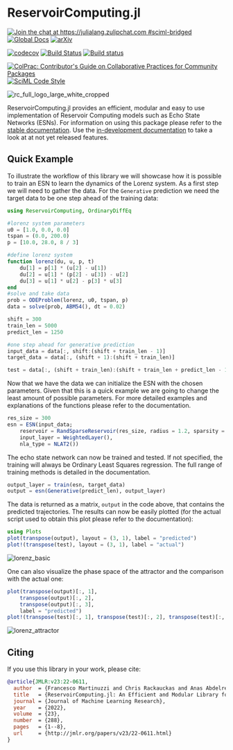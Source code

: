 # ReservoirComputing.jl

[![Join the chat at https://julialang.zulipchat.com #sciml-bridged](https://img.shields.io/static/v1?label=Zulip&message=chat&color=9558b2&labelColor=389826)](https://julialang.zulipchat.com/#narrow/stream/279055-sciml-bridged)
[![Global Docs](https://img.shields.io/badge/docs-SciML-blue.svg)](https://docs.sciml.ai/ReservoirComputing/stable/)
[![arXiv](https://img.shields.io/badge/arXiv-2204.05117-00b300.svg)](https://arxiv.org/abs/2204.05117)

[![codecov](https://codecov.io/gh/SciML/ReservoirComputing.jl/branch/master/graph/badge.svg)](https://codecov.io/gh/SciML/ReservoirComputing.jl)
[![Build Status](https://github.com/SciML/ReservoirComputing.jl/workflows/CI/badge.svg)](https://github.com/SciML/ReservoirComputing.jl/actions?query=workflow%3ACI)
[![Build status](https://badge.buildkite.com/db8f91b89a10ad79bbd1d9fdb1340e6f6602a1c0ed9496d4d0.svg)](https://buildkite.com/julialang/reservoircomputing-dot-jl)

[![ColPrac: Contributor's Guide on Collaborative Practices for Community Packages](https://img.shields.io/badge/ColPrac-Contributor%27s%20Guide-blueviolet)](https://github.com/SciML/ColPrac)
[![SciML Code Style](https://img.shields.io/static/v1?label=code%20style&message=SciML&color=9558b2&labelColor=389826)](https://github.com/SciML/SciMLStyle)

![rc_full_logo_large_white_cropped](https://user-images.githubusercontent.com/10376688/144242116-8243f58a-5ac6-4e0e-88d5-3409f00e20b4.png)

ReservoirComputing.jl provides an efficient, modular and easy to use implementation of Reservoir Computing models such as Echo State Networks (ESNs). For information on using this package please refer to the [stable documentation](https://docs.sciml.ai/ReservoirComputing/stable/). Use the [in-development documentation](https://docs.sciml.ai/ReservoirComputing/dev/) to take a look at at not yet released features.

## Quick Example

To illustrate the workflow of this library we will showcase how it is possible to train an ESN to learn the dynamics of the Lorenz system. As a first step we will need to gather the data. For the `Generative` prediction we need the target data to be one step ahead of the training data:

```julia
using ReservoirComputing, OrdinaryDiffEq

#lorenz system parameters
u0 = [1.0, 0.0, 0.0]
tspan = (0.0, 200.0)
p = [10.0, 28.0, 8 / 3]

#define lorenz system
function lorenz(du, u, p, t)
    du[1] = p[1] * (u[2] - u[1])
    du[2] = u[1] * (p[2] - u[3]) - u[2]
    du[3] = u[1] * u[2] - p[3] * u[3]
end
#solve and take data
prob = ODEProblem(lorenz, u0, tspan, p)
data = solve(prob, ABM54(), dt = 0.02)

shift = 300
train_len = 5000
predict_len = 1250

#one step ahead for generative prediction
input_data = data[:, shift:(shift + train_len - 1)]
target_data = data[:, (shift + 1):(shift + train_len)]

test = data[:, (shift + train_len):(shift + train_len + predict_len - 1)]
```

Now that we have the data we can initialize the ESN with the chosen parameters. Given that this is a quick example we are going to change the least amount of possible parameters. For more detailed examples and explanations of the functions please refer to the documentation.

```julia
res_size = 300
esn = ESN(input_data;
    reservoir = RandSparseReservoir(res_size, radius = 1.2, sparsity = 6 / res_size),
    input_layer = WeightedLayer(),
    nla_type = NLAT2())
```

The echo state network can now be trained and tested. If not specified, the training will always be Ordinary Least Squares regression. The full range of training methods is detailed in the documentation.

```julia
output_layer = train(esn, target_data)
output = esn(Generative(predict_len), output_layer)
```

The data is returned as a matrix, `output` in the code above, that contains the predicted trajectories. The results can now be easily plotted (for the actual script used to obtain this plot please refer to the documentation):

```julia
using Plots
plot(transpose(output), layout = (3, 1), label = "predicted")
plot!(transpose(test), layout = (3, 1), label = "actual")
```

![lorenz_basic](https://user-images.githubusercontent.com/10376688/166227371-8bffa318-5c49-401f-9c64-9c71980cb3f7.png)

One can also visualize the phase space of the attractor and the comparison with the actual one:

```julia
plot(transpose(output)[:, 1],
    transpose(output)[:, 2],
    transpose(output)[:, 3],
    label = "predicted")
plot!(transpose(test)[:, 1], transpose(test)[:, 2], transpose(test)[:, 3], label = "actual")
```

![lorenz_attractor](https://user-images.githubusercontent.com/10376688/81470281-5a34b580-91ea-11ea-9eea-d2b266da19f4.png)

## Citing

If you use this library in your work, please cite:

```bibtex
@article{JMLR:v23:22-0611,
  author  = {Francesco Martinuzzi and Chris Rackauckas and Anas Abdelrehim and Miguel D. Mahecha and Karin Mora},
  title   = {ReservoirComputing.jl: An Efficient and Modular Library for Reservoir Computing Models},
  journal = {Journal of Machine Learning Research},
  year    = {2022},
  volume  = {23},
  number  = {288},
  pages   = {1--8},
  url     = {http://jmlr.org/papers/v23/22-0611.html}
}
```

